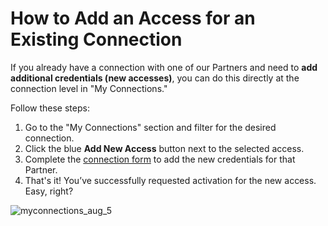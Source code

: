 ﻿---
sidebar_position: 7
---

# How to Add an Access for an Existing Connection

If you already have a connection with one of our Partners and need to **add additional credentials (new accesses)**, you can do this directly at the connection level in "My Connections."

Follow these steps:

1. Go to the "My Connections" section and filter for the desired connection.
2. Click the blue **Add New Access** button next to the selected access.
3. Complete the [connection form](/kb/web-features/connections/my-connections/guick-guide-to-auto-activations) to add the new credentials for that Partner.
4. That's it! You’ve successfully requested activation for the new access. Easy, right?

![myconnections_aug_5](https://storage.travelgate.com/kbase/myconnections_aug_5.jpg)
